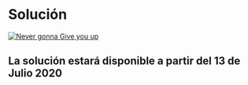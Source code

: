 # Solución

[![Never gonna Give you up](https://j.gifs.com/OM0Kgr.gif)](https://www.youtube.com/watch?v=dQw4w9WgXcQ)

## La solución estará disponible a partir del 13 de Julio 2020

